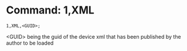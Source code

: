 # Command: 1,XML

`1,XML,<GUID>;`

\<GUID> being the guid of the device xml that has been published by the author to be loaded
